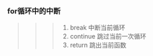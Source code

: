 ### for循环中的中断

   >>> 1. break 中断当前循环
   >>> 2. continue 跳过当前一次循环
   >>> 3. return 跳出当前函数
   
         



